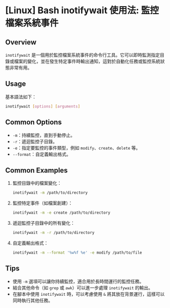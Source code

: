 # [Linux] Bash inotifywait 使用法: 監控檔案系統事件

## Overview
`inotifywait` 是一個用於監控檔案系統事件的命令行工具。它可以即時監測指定目錄或檔案的變化，並在發生特定事件時輸出通知，這對於自動化任務或監控系統狀態非常有用。

## Usage
基本語法如下：
```bash
inotifywait [options] [arguments]
```

## Common Options
- `-m`：持續監控，直到手動停止。
- `-r`：遞迴監控子目錄。
- `-e`：指定要監控的事件類型，例如 `modify`、`create`、`delete` 等。
- `--format`：自定義輸出格式。

## Common Examples
1. 監控目錄中的檔案變化：
   ```bash
   inotifywait -m /path/to/directory
   ```

2. 監控特定事件（如檔案創建）：
   ```bash
   inotifywait -m -e create /path/to/directory
   ```

3. 遞迴監控子目錄中的所有變化：
   ```bash
   inotifywait -m -r /path/to/directory
   ```

4. 自定義輸出格式：
   ```bash
   inotifywait -m --format '%w%f %e' -e modify /path/to/file
   ```

## Tips
- 使用 `-m` 選項可以讓你持續監控，適合用於長時間運行的監控任務。
- 結合其他命令（如 `grep` 或 `awk`）可以進一步處理 `inotifywait` 的輸出。
- 在腳本中使用 `inotifywait` 時，可以考慮使用 `&` 將其放在背景運行，這樣可以同時執行其他任務。